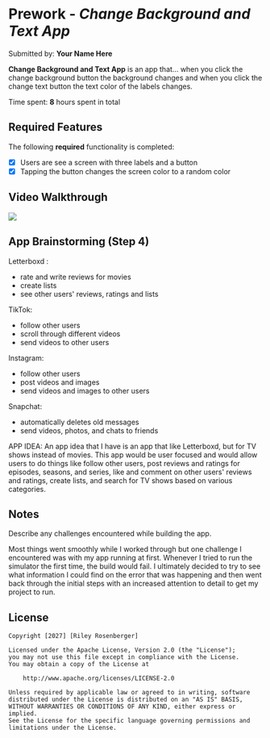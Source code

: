 # Prework - *Change Background and Text App*

Submitted by: **Your Name Here**

**Change Background and Text App** is an app that... when you
click the change background button the background changes and when
you click the change text button the text color of the labels changes.

Time spent: **8** hours spent in total

## Required Features

The following **required** functionality is completed:

- [x] Users are see a screen with three labels and a button
- [x] Tapping the button changes the screen color to a random color
 
## Video Walkthrough
<div>
    <a href="https://www.loom.com/share/1b37ae324b884cfc9df5c16e89ab1fc5">
    </a>
    <a href="https://www.loom.com/share/1b37ae324b884cfc9df5c16e89ab1fc5">
      <img style="max-width:300px;" src="https://cdn.loom.com/sessions/thumbnails/1b37ae324b884cfc9df5c16e89ab1fc5-79a66a3abc3bf0e5-full-play.gif">
    </a>
  </div>
  
## App Brainstorming (Step 4)
Letterboxd :
- rate and write reviews for movies
- create lists
- see other users' reviews, ratings and lists

TikTok:
- follow other users
- scroll through different videos
- send videos to other users

Instagram:
- follow other users
- post videos and images
- send videos and images to other users

Snapchat: 
- automatically deletes old messages
- send videos, photos, and chats to friends

APP IDEA:
An app idea that I have is an app that like Letterboxd, but for TV shows instead of movies.
This app would be user focused and would allow users to do things like follow other users, post reviews and ratings
for episodes, seasons, and series, like and comment on other users' reviews and ratings, create lists, and search for TV shows 
based on various categories.


## Notes

Describe any challenges encountered while building the app.

Most things went smoothly while I worked through but one challenge I encountered
was with my app running at first. Whenever I tried to run the simulator the first time,
the build would fail. I ultimately decided to try to see what information I could find on the 
error that was happening and then went back through the initial steps with an increased attention to detail
to get my project to run.

## License

    Copyright [2027] [Riley Rosenberger]

    Licensed under the Apache License, Version 2.0 (the "License");
    you may not use this file except in compliance with the License.
    You may obtain a copy of the License at

        http://www.apache.org/licenses/LICENSE-2.0

    Unless required by applicable law or agreed to in writing, software
    distributed under the License is distributed on an "AS IS" BASIS,
    WITHOUT WARRANTIES OR CONDITIONS OF ANY KIND, either express or implied.
    See the License for the specific language governing permissions and
    limitations under the License.
